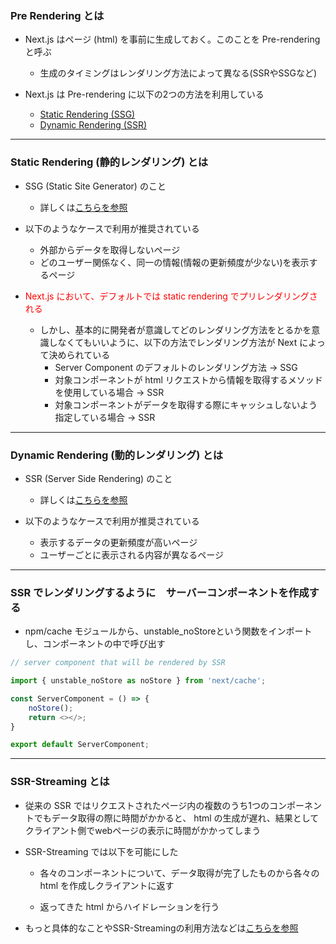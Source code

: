 ### Pre Rendering とは

- Next.js はページ (html) を事前に生成しておく。このことを Pre-renderingと呼ぶ
    - 生成のタイミングはレンダリング方法によって異なる(SSRやSSGなど)

- Next.js は Pre-rendering に以下の2つの方法を利用している
    - [Static Rendering (SSG)](#ssg)
    - [Dynamic Rendering (SSR)](#ssr)

---
<div id="ssg"></div>

### Static Rendering (静的レンダリング) とは

- SSG (Static Site Generator) のこと
    - 詳しくは[こちらを参照](https://github.com/MasaGt/react/blob/main/Rendering.md)

- 以下のようなケースで利用が推奨されている
    - 外部からデータを取得しないページ
    - どのユーザー関係なく、同一の情報(情報の更新頻度が少ない)を表示するページ

- <font color="red">Next.js において、デフォルトでは static rendering でプリレンダリングされる</font>
    - しかし、基本的に開発者が意識してどのレンダリング方法をとるかを意識しなくてもいいように、以下の方法でレンダリング方法が Next によって決められている
        - Server Component のデフォルトのレンダリング方法 -> SSG
        - 対象コンポーネントが html リクエストから情報を取得するメソッドを使用している場合 -> SSR
        - 対象コンポーネントがデータを取得する際にキャッシュしないよう指定している場合 -> SSR

        

---
<div id="ssr"></div>

### Dynamic Rendering (動的レンダリング) とは

- SSR (Server Side Rendering) のこと
     - 詳しくは[こちらを参照](https://github.com/MasaGt/react/blob/main/Rendering.md)

- 以下のようなケースで利用が推奨されている
    - 表示するデータの更新頻度が高いページ
    - ユーザーごとに表示される内容が異なるページ

---

### SSR でレンダリングするように　サーバーコンポーネントを作成する

- npm/cache モジュールから、unstable_noStoreという関数をインポートし、コンポーネントの中で呼び出す

```ts
// server component that will be rendered by SSR

import { unstable_noStore as noStore } from 'next/cache';

const ServerComponent = () => {
    noStore();
    return <></>;
}

export default ServerComponent;
```

---

### SSR-Streaming とは

- 従来の SSR ではリクエストされたページ内の複数のうち1つのコンポーネントでもデータ取得の際に時間がかかると、 html の生成が遅れ、結果としてクライアント側でwebページの表示に時間がかかってしまう

- SSR-Streaming では以下を可能にした

    - 各々のコンポーネントについて、データ取得が完了したものから各々の html を作成しクライアントに返す

    - 返ってきた html からハイドレーションを行う

- もっと具体的なことやSSR-Streamingの利用方法などは[こちらを参照](./Suspense.md)